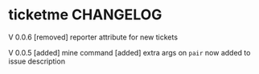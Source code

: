 # ticketme CHANGELOG

V 0.0.6
  [removed] reporter attribute for new tickets

V 0.0.5
  [added] mine command
  [added] extra args on `pair` now added to issue description
